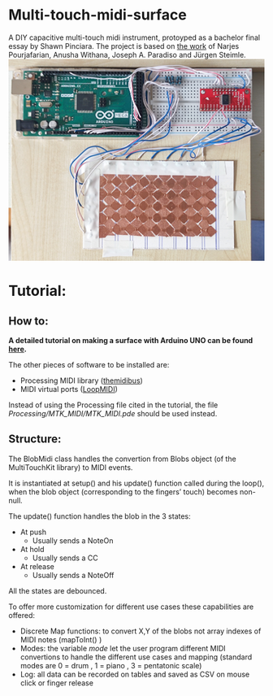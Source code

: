 # Multi-touch-midi-surface
A DIY capacitive multi-touch midi instrument, protoyped as a bachelor final essay by Shawn Pinciara.
The project is based on [the work](https://hci.cs.uni-saarland.de/projects/multi-touch-kit/) of Narjes Pourjafarian, Anusha Withana, Joseph A. Paradiso and Jürgen Steimle.
![The multi-touch surface](/Src/arduino_mega_surface.jpg)

# Tutorial:
## How to:

**A detailed tutorial on making a surface with Arduino UNO can be found [here](https://github.com/HCI-Lab-Saarland/MultiTouchKitDoc/blob/master/MTK_Tutorial.pdf).**

The other pieces of software to be installed are:

- Processing MIDI library ([themidibus](https://github.com/sparks/themidibus))
- MIDI virtual ports ([LoopMIDI](https://www.tobias-erichsen.de/software/loopmidi.html))

Instead of using the Processing file cited in the tutorial, the file *Processing/MTK_MIDI/MTK_MIDI.pde* should be used instead.

## Structure:

The BlobMidi class handles the convertion from Blobs object (of the MultiTouchKit library) to MIDI events.

It is instantiated at setup() and his update() function called during the loop(), when the blob object (corresponding to the fingers’ touch) becomes non-null.

The update() function handles the blob in the 3 states:

- At push
    - Usually sends a NoteOn
- At hold
    - Usually sends a CC
- At release
    - Usually sends a NoteOff

All the states are debounced.

To offer more customization for different use cases these capabilities are offered:

- Discrete Map functions: to convert X,Y of the blobs not array indexes of MIDI notes (mapToInt() )
- Modes: the variable *mode* let the user program different MIDI convertions to handle the different use cases and mapping (standard modes are 0 = drum , 1 = piano , 3 = pentatonic scale)
- Log: all data can be recorded on tables and saved as CSV on mouse click or finger release
